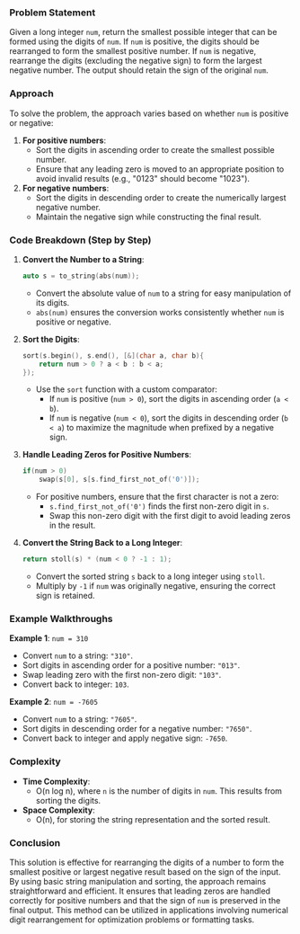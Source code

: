 ### Problem Statement
Given a long integer `num`, return the smallest possible integer that can be formed using the digits of `num`. If `num` is positive, the digits should be rearranged to form the smallest positive number. If `num` is negative, rearrange the digits (excluding the negative sign) to form the largest negative number. The output should retain the sign of the original `num`.

### Approach
To solve the problem, the approach varies based on whether `num` is positive or negative:
1. **For positive numbers**:
   - Sort the digits in ascending order to create the smallest possible number.
   - Ensure that any leading zero is moved to an appropriate position to avoid invalid results (e.g., "0123" should become "1023").
2. **For negative numbers**:
   - Sort the digits in descending order to create the numerically largest negative number.
   - Maintain the negative sign while constructing the final result.

### Code Breakdown (Step by Step)
1. **Convert the Number to a String**:
   ```cpp
   auto s = to_string(abs(num));
   ```
   - Convert the absolute value of `num` to a string for easy manipulation of its digits.
   - `abs(num)` ensures the conversion works consistently whether `num` is positive or negative.

2. **Sort the Digits**:
   ```cpp
   sort(s.begin(), s.end(), [&](char a, char b){
       return num > 0 ? a < b : b < a;
   });
   ```
   - Use the `sort` function with a custom comparator:
     - If `num` is positive (`num > 0`), sort the digits in ascending order (`a < b`).
     - If `num` is negative (`num < 0`), sort the digits in descending order (`b < a`) to maximize the magnitude when prefixed by a negative sign.

3. **Handle Leading Zeros for Positive Numbers**:
   ```cpp
   if(num > 0)
       swap(s[0], s[s.find_first_not_of('0')]);
   ```
   - For positive numbers, ensure that the first character is not a zero:
     - `s.find_first_not_of('0')` finds the first non-zero digit in `s`.
     - Swap this non-zero digit with the first digit to avoid leading zeros in the result.

4. **Convert the String Back to a Long Integer**:
   ```cpp
   return stoll(s) * (num < 0 ? -1 : 1);
   ```
   - Convert the sorted string `s` back to a long integer using `stoll`.
   - Multiply by `-1` if `num` was originally negative, ensuring the correct sign is retained.

### Example Walkthroughs
**Example 1**: `num = 310`
- Convert `num` to a string: `"310"`.
- Sort digits in ascending order for a positive number: `"013"`.
- Swap leading zero with the first non-zero digit: `"103"`.
- Convert back to integer: `103`.

**Example 2**: `num = -7605`
- Convert `num` to a string: `"7605"`.
- Sort digits in descending order for a negative number: `"7650"`.
- Convert back to integer and apply negative sign: `-7650`.

### Complexity
- **Time Complexity**:
  - O(n log n), where `n` is the number of digits in `num`. This results from sorting the digits.
- **Space Complexity**:
  - O(n), for storing the string representation and the sorted result.

### Conclusion
This solution is effective for rearranging the digits of a number to form the smallest positive or largest negative result based on the sign of the input. By using basic string manipulation and sorting, the approach remains straightforward and efficient. It ensures that leading zeros are handled correctly for positive numbers and that the sign of `num` is preserved in the final output. This method can be utilized in applications involving numerical digit rearrangement for optimization problems or formatting tasks.